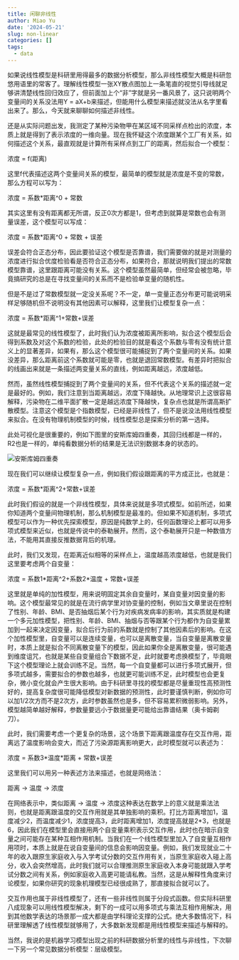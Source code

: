 ```yaml
---
title: 闲聊非线性
author: Miao Yu
date: '2024-05-21'
slug: non-linear
categories: []
tags:
  - data
---
```

如果说线性模型是科研里用得最多的数据分析模型，那么非线性模型大概是科研忽悠用语里的常客了。理解线性模型一张XY散点图加上一条笔直的视觉引导线就足够讲清楚线性回归效应了，但前面加上个“非”字就是另一番风景了，这只说明两个变量间的关系没法用Y = aX+b来描述，但能用什么模型来描述就没法从名字里看出来了。那么，今天就来聊聊如何描述非线性。

还是从实际问题出发，我测定了某种污染物甲在某区域不同采样点检出的浓度，本质上就是得到了表示浓度的一维向量。现在我怀疑这个浓度跟某个工厂有关系，如何描述这个关系，最直观就是计算所有采样点到工厂的距离，然后拟合一个模型：

浓度 = f(距离)

这里f代表描述这两个变量间关系的模型，最简单的模型就是浓度是不变的常数，那么方程可以写为：

浓度 = 系数*距离^0 + 常数

其实这里有没有距离都无所谓，反正0次方都是1，但考虑到就算是常数也会有测量误差，这个模型可以写成：

浓度 = 系数*距离^0 + 常数 + 误差

误差会符合正态分布，因此要验证这个模型是否靠谱，我们需要做的就是对测量的浓度进行拟合优度检验看是否符合正态分布，如果符合，那就说明我们提出的常数模型靠谱，这里跟距离可能没有关系。这个模型虽然最简单，但经常会被忽略，毕竟搞研究的总是在寻找变量间的关系而不是检验单变量的随机性。

但是不是过了常数模型就一定没关系呢？不一定，单一变量正态分布更可能说明采样足够随机但不说明没有其他因素可以解释，这里我们让模型复杂一点：

浓度 = 系数*距离^1+常数+误差

这就是最常见的线性模型了，此时我们认为浓度被距离所影响，拟合这个模型后会得到系数及对这个系数的检验，此处的检验目的就是看这个系数与零有没有统计意义上的显著差异，如果有，那么这个模型很可能捕捉到了两个变量间的关系。如果没差异，那么距离前这个系数就可能是零，也就是退回常数模型。有差异时把拟合的线画出来就是一条描述两变量关系的直线，例如距离越远，浓度越低。

然而，虽然线性模型捕捉到了两个变量间的关系，但不代表这个关系的描述就一定是最好的。例如，我们注意到当距离越远，浓度下降越快。从地理常识上这很容易解释，污染物在二维平面扩散一定是越远浓度下降越快，复杂点也就是所谓高斯扩散模型。注意这个模型是个指数模型，已经是非线性了，但不是说没法用线性模型来拟合。在没有物理机制模型的时候，线性模型总是探索分析的第一选择。

此处可视化是很重要的，例如下图里的安斯库姆四重奏，其回归线都是一样的，R2也是一样的，单纯看数据分析的结果是无法识别数据本身的状态的。

![安斯库姆四重奏](https://yufree.github.io/blogcn/figure/anscombe.jpeg)

现在我们可以继续让模型复杂一点，例如我们假设跟距离的平方成正比，也就是：

浓度 = 系数*距离^2+常数+误差

此时我们假设的就是一个非线性模型，具体来说就是多项式模型。如前所述，如果你知道两个变量间物理机制，那么机制模型是最准的。但如果不知道机制，多项式模型可以作为一种优先探索模型，原因是纯数学上的，任何函数理论上都可以用多项式模型来近似，也就是传说中的泰勒展开。然而，这个泰勒展开只是一种数值方法，不能用其直接反推数据背后的机理。

此时，我们又发现，在距离近似相等的采样点上，温度越高浓度越低，也就是我们这里要考虑两个自变量：

浓度 = 系数1\*距离^2+系数2\*温度 + 常数+误差

这里就是单纯的加性模型，用来说明固定其余自变量时，某自变量对因变量的影响。这个模型最常见的就是在流行病学里对协变量的控制，例如当文章里说在控制了性别、年龄、BMI、是否抽烟后某个行为对疾病发病率的影响，其实质就是构建一个多元加性模型，把性别、年龄、BMI、抽烟与否等跟某个行为都作为自变量累加到一起来决定因变量，拟合后行为前的系数就是控制了其他因素后的影响。在这个加性模型里，自变量可以是连续变量，也可以是离散变量，当自变量是离散变量时，本质上就是拟合不同离散变量下的模型，因此如果你全是离散变量，很可能遇到维度诅咒，也就是某些自变量组合下数据不足，此时就要考虑换模型了，毕竟眼下这个模型理论上就会训练不足。当然，每一个自变量都可以进行多项式展开，但多项式越多，需要拟合的参数也越多，也就更可能训练不足，此时模型也会更复杂，微小变化就会产生很大影响。由于科研里寻找的模型都是尽量重现性高预测性好的，提高复杂度很可能降低模型对新数据的预测性，此时要谨慎判断，例如你可以加1/2次方而不是2次方，此时参数虽然也是多，但不容易累积微弱影响。另外，模型越简单越好解释，参数量要远小于数据量更可能给出靠谱结果（奥卡姆剃刀）。

此时，我们需要考虑一个更复杂的场景，这个场景下距离跟温度存在交互作用，距离远了温度影响会变大，而近了污染源距离影响更大，此时模型就可以表述为：

浓度 = 系数3\*温度*距离 + 常数+误差

这里我们可以用另一种表述方法来描述，也就是网络法：

距离 -> 温度 -> 浓度

在网络表示中，类似距离 -> 温度 -> 浓度这种表达在数学上的意义就是乘法法则，也就是距离跟温度的交互作用就是其单独影响的乘积。打比方距离增加1，温度减少2，而温度减少1，浓度提高3，此时距离增加1，浓度提高就是2*3，也就是6，因此我们在模型里会直接用两个自变量乘积表示交互作用，此时也在暗示自变量之间可能存在某种互相作用机制。当我们在一个线性模型里加入了自变量互相作用项时，本质上就是在说自变量间的信息会影响因变量。例如，我们发现就业二十年的收入跟原生家庭收入与入学考试分数的交互作用有关，当原生家庭收入碰上高分，收入会突然增高，此时我们就可以合理推测原生家庭收入本身可能就跟入学考试分数之间有关系，例如家庭收入高更可能请私教。当然，这是从解释性角度来讨论模型，如果你研究的现象机理模型已经很成熟了，那直接拟合就可以了。

交互作用也属于非线性模型了，还有一些非线性则属于分段式函数。但实际科研里八成现象可以用线性模型解决，剩下的一成可以用多项式与乘法互相作用解决，用到其他数学表达的场景那一成大都是由学科理论支撑的公式。绝大多数情况下，科研里理解透了线性模型就够用了，大多数新发现都是用线性模型来描述与解释的。

当然，我说的是机器学习模型出现之前的科研数据分析里的线性与非线性，下次聊一下另一个常见数据分析模型：层级模型。
